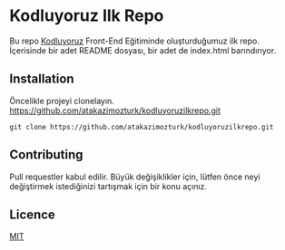 # Kodluyoruz Ilk Repo
Bu repo [Kodluyoruz](kodluyoruz.com) Front-End Eğitiminde oluşturduğumuz ilk repo. İçerisinde bir adet README dosyası, bir adet de index.html barındırıyor.

## Installation
Öncelikle projeyi clonelayın. https://github.com/atakazimozturk/kodluyoruzilkrepo.git

```
git clone https://github.com/atakazimozturk/kodluyoruzilkrepo.git
```

## Contributing
Pull requestler kabul edilir. Büyük değişiklikler için, lütfen önce neyi değiştirmek istediğinizi tartışmak için bir konu açınız.

## Licence
[MIT](https://choosealicense.com)